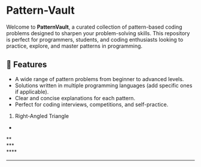 # Pattern-Vault

Welcome to **PatternVault**, a curated collection of pattern-based coding problems designed to sharpen your problem-solving skills. This repository is perfect for programmers, students, and coding enthusiasts looking to practice, explore, and master patterns in programming.  

## 🌟 Features  
- A wide range of pattern problems from beginner to advanced levels.  
- Solutions written in multiple programming languages (add specific ones if applicable).  
- Clear and concise explanations for each pattern.  
- Perfect for coding interviews, competitions, and self-practice.  <br>
1. Right-Angled Triangle<br>
*  <br>
**  <br>
***  <br>
****  <br>
*****  



